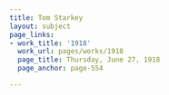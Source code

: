```yaml
---
title: Tom Starkey
layout: subject
page_links:
- work_title: '1918'
  work_url: pages/works/1918
  page_title: Thursday, June 27, 1918
  page_anchor: page-554

---
```

